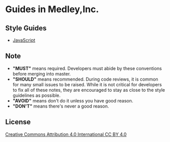 # Guides in Medley,Inc.

## Style Guides

- [JavaScript](https://github.com/medley-inc/guidelines/tree/master/javascript)

## Note

- **"MUST"** means required. Developers must abide by these conventions before merging into master.
- **"SHOULD"** means recommended. During code reviews, it is common for many small issues to be raised. While it is not critical for developers to fix all of these notes, they are encouraged to stay as close to the style guidelines as possible.
- **"AVOID"** means don't do it unless you have good reason.
- **"DON'T"** means there's never a good reason.

## License

[Creative Commons Attribution 4.0 International CC BY 4.0](http://creativecommons.org/licenses/by/4.0/)
